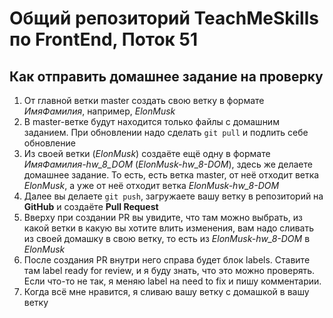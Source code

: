# Общий репозиторий TeachMeSkills по FrontEnd, Поток 51

## Как отправить домашнее задание на проверку

1. От главной ветки master создать свою ветку в формате _ИмяФамилия_, например, _ElonMusk_
2. В master-ветке будут находится только файлы с домашним заданием. При обновлении надо сделать ```git pull``` и подлить себе обновление
3. Из своей ветки (_ElonMusk_) создаёте ещё одну в формате _ИмяФамилия-hw_8_DOM_ (_ElonMusk-hw_8-DOM_), здесь же делаете домашнее задание. То есть, есть ветка master, от неё отходит ветка _ElonMusk_, а уже от неё отходит ветка _ElonMusk-hw_8-DOM_
4. Далее вы делаете ```git push```, загружаете вашу ветку в репозиторий на **GitHub** и создаёте **Pull Request**
5. Вверху при создании PR вы увидите, что там можно выбрать, из какой ветки в какую вы хотите влить изменения, вам надо сливать из своей домашку в свою ветку, то есть из _ElonMusk-hw_8-DOM_ в _ElonMusk_
6. После создания PR внутри него справа будет блок labels. Ставите там label ready for review, и я буду знать, что это можно проверять. Если что-то не так, я меняю label на need to fix и пишу комментарии.
7. Когда всё мне нравится, я сливаю вашу ветку с домашкой в вашу ветку
